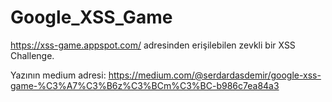 # Google_XSS_Game

https://xss-game.appspot.com/ adresinden erişilebilen zevkli bir XSS Challenge.

Yazının medium adresi: https://medium.com/@serdardasdemir/google-xss-game-%C3%A7%C3%B6z%C3%BCm%C3%BC-b986c7ea84a3
